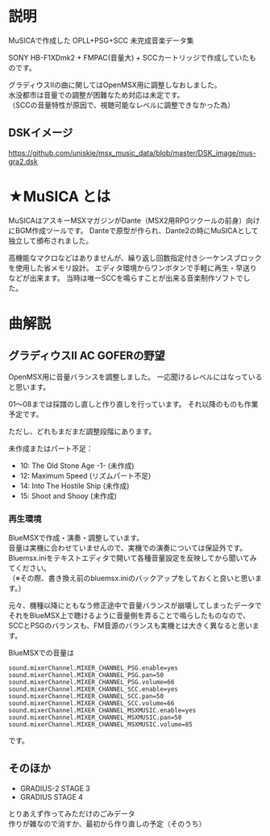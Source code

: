 # 説明

MuSICAで作成した OPLL+PSG+SCC 未完成音楽データ集

SONY HB-F1XDmk2 + FMPAC(音量大) + SCCカートリッジで作成していたものです。

グラディウスⅡの曲に関してはOpenMSX用に調整しなおしました。  
水没都市は音量での調整が困難なため対応は未定です。  
（SCCの音量特性が原因で、視聴可能なレベルに調整できなかった為）

## DSKイメージ

https://github.com/uniskie/msx_music_data/blob/master/DSK_image/mus-gra2.dsk


# ★MuSICA とは

  MuSICAはアスキーMSXマガジンがDante（MSX2用RPGツクールの前身）向けにBGM作成ツールです。
Danteで原型が作られ、Dante2の時にMuSICAとして独立して頒布されました。

  高機能なマクロなどはありませんが、繰り返し回数指定付きシーケンスブロックを使用した省メモリ設計。
エディタ環境からワンボタンで手軽に再生・早送りなどが出来ます。
当時は唯一SCCを鳴らすことが出来る音楽制作ソフトでした。

# 曲解説

## グラディウスⅡ AC GOFERの野望

OpenMSX用に音量バランスを調整しました。
一応聞けるレベルにはなっていると思います。

01～08までは採譜のし直しと作り直しを行っています。
それ以降のものも作業予定です。

ただし、どれもまだまだ調整段階にあります。

未作成またはパート不足：

- 10: The Old Stone Age -1- (未作成)
- 12: Maximum Speed (リズムパート不足)
- 14: Into The Hostile Ship (未作成)
- 15: Shoot and Shooy (未作成)

### 再生環境


BlueMSXで作成・演奏・調整しています。  
音量は実機に合わせていませんので、実機での演奏については保証外です。  
Bluemsx.iniをテキストエディタで開いて各種音量設定を反映してから聞いてみてください。  
（※その際、書き換え前のbluemsx.iniのバックアップをしておくと良いと思います。）  

元々、機種以降にともなう修正途中で音量バランスが崩壊してしまったデータで  
それをBlueMSX上で聴けるように音量側を弄ることで鳴らしたものなので、  
SCCとPSGのバランスも、FM音源のバランスも実機とは大きく異なると思います。  

BlueMSXでの音量は
```
sound.mixerChannel.MIXER_CHANNEL_PSG.enable=yes
sound.mixerChannel.MIXER_CHANNEL_PSG.pan=50
sound.mixerChannel.MIXER_CHANNEL_PSG.volume=66
sound.mixerChannel.MIXER_CHANNEL_SCC.enable=yes
sound.mixerChannel.MIXER_CHANNEL_SCC.pan=50
sound.mixerChannel.MIXER_CHANNEL_SCC.volume=66
sound.mixerChannel.MIXER_CHANNEL_MSXMUSIC.enable=yes
sound.mixerChannel.MIXER_CHANNEL_MSXMUSIC.pan=50
sound.mixerChannel.MIXER_CHANNEL_MSXMUSIC.volume=85
```
です。

## そのほか

- GRADIUS-2 STAGE 3
- GRADIUS STAGE 4

とりあえず作ってみただけのごみデータ  
作りが雑なので消すか、最初から作り直しの予定（そのうち）


